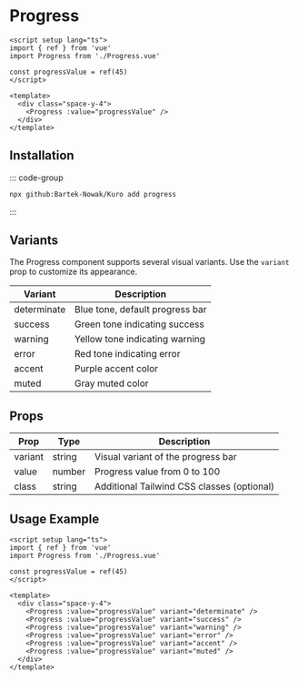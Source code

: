 # Progress

```vue
<script setup lang="ts">
import { ref } from 'vue'
import Progress from './Progress.vue'

const progressValue = ref(45)
</script>

<template>
  <div class="space-y-4">
    <Progress :value="progressValue" />
  </div>
</template>
```

## Installation

::: code-group
```bash
npx github:Bartek-Nowak/Kuro add progress
```
:::

## Variants

The Progress component supports several visual variants. Use the `variant` prop to customize its appearance.

| Variant     | Description                     |
|-------------|---------------------------------|
| determinate | Blue tone, default progress bar |
| success     | Green tone indicating success   |
| warning     | Yellow tone indicating warning  |
| error       | Red tone indicating error       |
| accent      | Purple accent color             |
| muted       | Gray muted color                |

## Props

| Prop    | Type   | Description                           |
|---------|--------|-------------------------------------|
| variant | string | Visual variant of the progress bar  |
| value   | number | Progress value from 0 to 100         |
| class   | string | Additional Tailwind CSS classes (optional) |


## Usage Example

```vue
<script setup lang="ts">
import { ref } from 'vue'
import Progress from './Progress.vue'

const progressValue = ref(45)
</script>

<template>
  <div class="space-y-4">
    <Progress :value="progressValue" variant="determinate" />
    <Progress :value="progressValue" variant="success" />
    <Progress :value="progressValue" variant="warning" />
    <Progress :value="progressValue" variant="error" />
    <Progress :value="progressValue" variant="accent" />
    <Progress :value="progressValue" variant="muted" />
  </div>
</template>
```